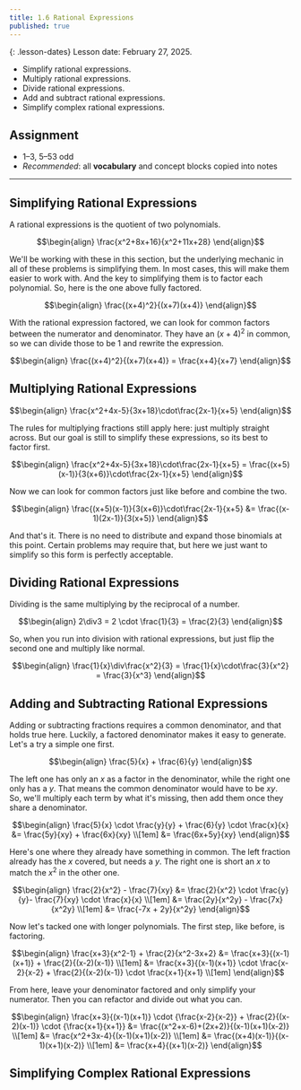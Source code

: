 ```yaml
---
title: 1.6 Rational Expressions
published: true
---
```


{: .lesson-dates}
Lesson date: February 27, 2025.

- Simplify rational expressions.
- Multiply rational expressions.
- Divide rational expressions.
- Add and subtract rational expressions.
- Simplify complex rational expressions.

## Assignment

- 1–3, 5–53 odd
- *Recommended*: all **vocabulary** and concept blocks copied into notes

---

## Simplifying Rational Expressions

A rational expressions is the quotient of two polynomials.

$$\begin{align}
\frac{x^2+8x+16}{x^2+11x+28}
\end{align}$$

We'll be working with these in this section, but the underlying mechanic in all of these problems is simplifying them. In most cases, this will make them easier to work with. And the key to simplifying them is to factor each polynomial. So, here is the one above fully factored.

$$\begin{align}
\frac{(x+4)^2}{(x+7)(x+4)}
\end{align}$$

With the rational expression factored, we can look for common factors between the numerator and denominator. They have an $(x+4)^2$ in common, so we can divide those to be $1$ and rewrite the expression.

$$\begin{align}
\frac{(x+4)^2}{(x+7)(x+4)} = \frac{x+4}{x+7}
\end{align}$$

## Multiplying Rational Expressions

$$\begin{align}
\frac{x^2+4x-5}{3x+18}\cdot\frac{2x-1}{x+5}
\end{align}$$

The rules for multiplying fractions still apply here: just multiply straight across. But our goal is still to simplify these expressions, so its best to factor first.

$$\begin{align}
\frac{x^2+4x-5}{3x+18}\cdot\frac{2x-1}{x+5} = \frac{(x+5)(x-1)}{3(x+6)}\cdot\frac{2x-1}{x+5}
\end{align}$$

Now we can look for common factors just like before and combine the two.

$$\begin{align}
\frac{(x+5)(x-1)}{3(x+6)}\cdot\frac{2x-1}{x+5} &= \frac{(x-1)(2x-1)}{3(x+5)}
\end{align}$$

And that's it. There is no need to distribute and expand those binomials at this point. Certain problems may require that, but here we just want to simplify so this form is perfectly acceptable.

## Dividing Rational Expressions

Dividing is the same multiplying by the reciprocal of a number.

$$\begin{align}
2\div3 = 2 \cdot \frac{1}{3} = \frac{2}{3}
\end{align}$$

So, when you run into division with rational expressions, but just flip the second one and multiply like normal.

$$\begin{align}
\frac{1}{x}\div\frac{x^2}{3} = \frac{1}{x}\cdot\frac{3}{x^2} = \frac{3}{x^3}
\end{align}$$

## Adding and Subtracting Rational Expressions

Adding or subtracting fractions requires a common denominator, and that holds true here. Luckily, a factored denominator makes it easy to generate. Let's a try a simple one first.

$$\begin{align}
\frac{5}{x} + \frac{6}{y}
\end{align}$$

The left one has only an $x$ as a factor in the denominator, while the right one only has a $y$. That means the common denominator would have to be $xy$. So, we'll multiply each term by what it's missing, then add them once they share a denominator.

$$\begin{align}
\frac{5}{x} \cdot \frac{y}{y} + \frac{6}{y} \cdot \frac{x}{x} &= \frac{5y}{xy} + \frac{6x}{xy} \\[1em]
&= \frac{6x+5y}{xy}
\end{align}$$

Here's one where they already have something in common. The left fraction already has the $x$ covered, but needs a $y$. The right one is short an $x$ to match the $x^2$ in the other one.

$$\begin{align}
\frac{2}{x^2} - \frac{7}{xy} &= \frac{2}{x^2} \cdot \frac{y}{y}- \frac{7}{xy} \cdot \frac{x}{x} \\[1em]
&= \frac{2y}{x^2y} - \frac{7x}{x^2y} \\[1em]
&= \frac{-7x + 2y}{x^2y}
\end{align}$$

Now let's tacked one with longer polynomials. The first step, like before, is factoring.

$$\begin{align}
\frac{x+3}{x^2-1} + \frac{2}{x^2-3x+2} &= \frac{x+3}{(x-1)(x+1)} + \frac{2}{(x-2)(x-1)} \\[1em]
&= \frac{x+3}{(x-1)(x+1)} \cdot \frac{x-2}{x-2} +
   \frac{2}{(x-2)(x-1)} \cdot \frac{x+1}{x+1} \\[1em]
\end{align}$$

From here, leave your denominator factored and only simplify your numerator. Then you can refactor and divide out what you can.

$$\begin{align}
\frac{x+3}{(x-1)(x+1)} \cdot {\frac{x-2}{x-2}} +
   \frac{2}{(x-2)(x-1)} \cdot {\frac{x+1}{x+1}}
   &= \frac{(x^2+x-6)+(2x+2)}{(x-1)(x+1)(x-2)} \\[1em]
   &= \frac{x^2+3x-4}{(x-1)(x+1)(x-2)} \\[1em]
   &= \frac{(x+4)(x-1)}{(x-1)(x+1)(x-2)} \\[1em]
   &= \frac{x+4}{(x+1)(x-2)}
\end{align}$$

## Simplifying Complex Rational Expressions

